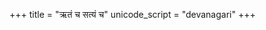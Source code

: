 +++
title = "ऋतं च सत्यं च"
unicode_script = "devanagari"
+++

<div class="js_include " url="/vedAH/Rk/shAkalam/saMhitA/vishvAsa-prastutiH/10/190/01_RtaM_cha.md"  newLevelForH1="3" title="विश्वास-प्रस्तुतिः" > </div>

<div class="js_include " url="/vedAH/Rk/shAkalam/saMhitA/vishvAsa-prastutiH/10/190/02_samudrAdarNavAdadhi_saMvatsaro.md"  newLevelForH1="3" title="विश्वास-प्रस्तुतिः" > </div>

<div class="js_include " url="/vedAH/Rk/shAkalam/saMhitA/vishvAsa-prastutiH/10/190/03_sUryAchandramasau_dhAtA.md"  newLevelForH1="3" title="विश्वास-प्रस्तुतिः" > </div>
